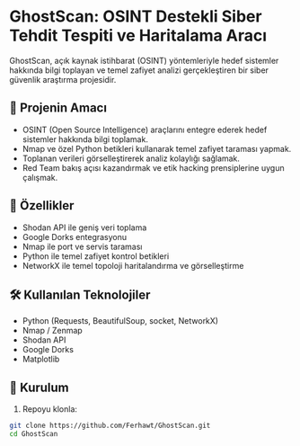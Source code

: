 # GhostScan: OSINT Destekli Siber Tehdit Tespiti ve Haritalama Aracı

GhostScan, açık kaynak istihbarat (OSINT) yöntemleriyle hedef sistemler hakkında bilgi toplayan ve temel zafiyet analizi gerçekleştiren bir siber güvenlik araştırma projesidir.

## 🔎 Projenin Amacı

- OSINT (Open Source Intelligence) araçlarını entegre ederek hedef sistemler hakkında bilgi toplamak.
- Nmap ve özel Python betikleri kullanarak temel zafiyet taraması yapmak.
- Toplanan verileri görselleştirerek analiz kolaylığı sağlamak.
- Red Team bakış açısı kazandırmak ve etik hacking prensiplerine uygun çalışmak.

## 🚀 Özellikler

- Shodan API ile geniş veri toplama
- Google Dorks entegrasyonu
- Nmap ile port ve servis taraması
- Python ile temel zafiyet kontrol betikleri
- NetworkX ile temel topoloji haritalandırma ve görselleştirme

## 🛠️ Kullanılan Teknolojiler

- Python (Requests, BeautifulSoup, socket, NetworkX)
- Nmap / Zenmap
- Shodan API
- Google Dorks
- Matplotlib

## 🔧 Kurulum

1. Repoyu klonla:
```bash
git clone https://github.com/Ferhawt/GhostScan.git
cd GhostScan
